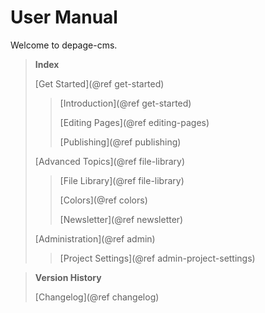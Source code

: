 User Manual
======================

Welcome to depage-cms.



> **Index**
>
> [Get Started](@ref get-started)
>
> > [Introduction](@ref get-started)
> >
> > [Editing Pages](@ref editing-pages)
> >
> > [Publishing](@ref publishing)
>
> [Advanced Topics](@ref file-library)
>
> > [File Library](@ref file-library)
> >
> > [Colors](@ref colors)
> >
> > [Newsletter](@ref newsletter)
>
> [Administration](@ref admin)
>
> > [Project Settings](@ref admin-project-settings)


> **Version History**
>
> [Changelog](@ref changelog)
